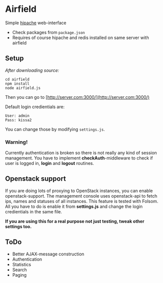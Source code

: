 # Airfield
Simple [hipache](https://github.com/dotcloud/hipache) web-interface

- Check packages from `package.json`
- Requires of course hipache and redis installed on same server with airfield

## Setup
*After downloading source:*

	cd airfield
	npm install
	node airfield.js

Then you can go to [http://server.com:3000/](http://server.com:3000/)

Default login credientials are:

	User: admin
	Pass: kissa2

You can change those by modifying `settings.js`.

### Warning!
Currently authentication is broken so there is not really any kind of session management.
You have to implement **checkAuth**-middleware to check if user is logged in, **login** and **logout** routines.

## Openstack support

If you are doing lots of proxying to OpenStack instances, you can enable openstack-support.
The management console uses openstack-api to fetch ips, names and statuses of all instances.
This feature is tested with Folsom.
All you have to do is enable it from **settings.js** and change the login credientials in the same file.

**If you are using this for a real purpose not just testing, tweak other settings too.**

## ToDo

 * Better AJAX-message construction
 * Authentication
 * Statistics
 * Search
 * Paging
